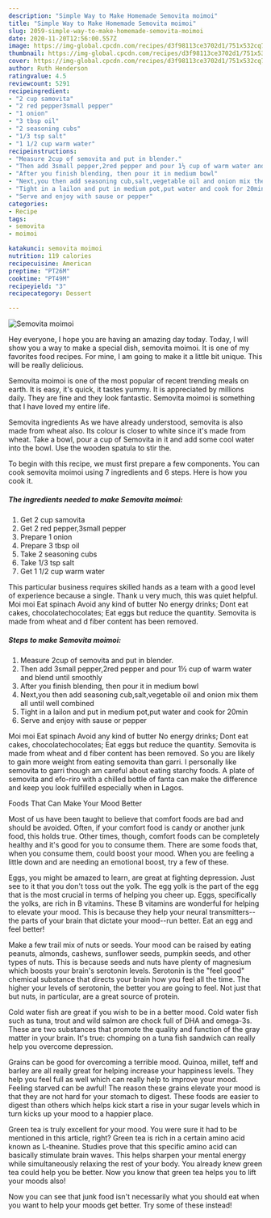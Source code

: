 ```yaml
---
description: "Simple Way to Make Homemade Semovita moimoi"
title: "Simple Way to Make Homemade Semovita moimoi"
slug: 2059-simple-way-to-make-homemade-semovita-moimoi
date: 2020-11-20T12:56:00.557Z
image: https://img-global.cpcdn.com/recipes/d3f98113ce3702d1/751x532cq70/semovita-moimoi-recipe-main-photo.jpg
thumbnail: https://img-global.cpcdn.com/recipes/d3f98113ce3702d1/751x532cq70/semovita-moimoi-recipe-main-photo.jpg
cover: https://img-global.cpcdn.com/recipes/d3f98113ce3702d1/751x532cq70/semovita-moimoi-recipe-main-photo.jpg
author: Ruth Henderson
ratingvalue: 4.5
reviewcount: 5291
recipeingredient:
- "2 cup samovita"
- "2 red pepper3small pepper"
- "1 onion"
- "3 tbsp oil"
- "2 seasoning cubs"
- "1/3 tsp salt"
- "1 1/2 cup warm water"
recipeinstructions:
- "Measure 2cup of semovita and put in blender."
- "Then add 3small pepper,2red pepper and pour 1½ cup of warm water and blend until smoothly"
- "After you finish blending, then pour it in medium bowl"
- "Next,you then add seasoning cub,salt,vegetable oil and onion mix them all until well combined"
- "Tight in a lailon and put in medium pot,put water and cook for 20min"
- "Serve and enjoy with sause or pepper"
categories:
- Recipe
tags:
- semovita
- moimoi

katakunci: semovita moimoi 
nutrition: 119 calories
recipecuisine: American
preptime: "PT26M"
cooktime: "PT49M"
recipeyield: "3"
recipecategory: Dessert

---
```



![Semovita moimoi](https://img-global.cpcdn.com/recipes/d3f98113ce3702d1/751x532cq70/semovita-moimoi-recipe-main-photo.jpg)

Hey everyone, I hope you are having an amazing day today. Today, I will show you a way to make a special dish, semovita moimoi. It is one of my favorites food recipes. For mine, I am going to make it a little bit unique. This will be really delicious.

Semovita moimoi is one of the most popular of recent trending meals on earth. It is easy, it's quick, it tastes yummy. It is appreciated by millions daily. They are fine and they look fantastic. Semovita moimoi is something that I have loved my entire life.

Semovita ingredients As we have already understood, semovita is also made from wheat also. Its colour is closer to white since it&#39;s made from wheat. Take a bowl, pour a cup of Semovita in it and add some cool water into the bowl. Use the wooden spatula to stir the.


To begin with this recipe, we must first prepare a few components. You can cook semovita moimoi using 7 ingredients and 6 steps. Here is how you cook it.

<!--inarticleads1-->

##### The ingredients needed to make Semovita moimoi:

1. Get 2 cup samovita
1. Get 2 red pepper,3small pepper
1. Prepare 1 onion
1. Prepare 3 tbsp oil
1. Take 2 seasoning cubs
1. Take 1/3 tsp salt
1. Get 1 1/2 cup warm water


This particular business requires skilled hands as a team with a good level of experience because a single. Thank u very much, this was quiet helpful. Moi moi Eat spinach Avoid any kind of butter No energy drinks; Dont eat cakes, chocolatechocolates; Eat eggs but reduce the quantity. Semovita is made from wheat and d fiber content has been removed. 

<!--inarticleads2-->

##### Steps to make Semovita moimoi:

1. Measure 2cup of semovita and put in blender.
1. Then add 3small pepper,2red pepper and pour 1½ cup of warm water and blend until smoothly
1. After you finish blending, then pour it in medium bowl
1. Next,you then add seasoning cub,salt,vegetable oil and onion mix them all until well combined
1. Tight in a lailon and put in medium pot,put water and cook for 20min
1. Serve and enjoy with sause or pepper


Moi moi Eat spinach Avoid any kind of butter No energy drinks; Dont eat cakes, chocolatechocolates; Eat eggs but reduce the quantity. Semovita is made from wheat and d fiber content has been removed. So you are likely to gain more weight from eating semovita than garri. I personally like semovita to garri though am careful about eating starchy foods. A plate of semovita and efo-riro with a chilled bottle of fanta can make the difference and keep you look fulfilled especially when in Lagos. 

Foods That Can Make Your Mood Better


Most of us have been taught to believe that comfort foods are bad and should be avoided. Often, if your comfort food is candy or another junk food, this holds true. Other times, though, comfort foods can be completely healthy and it's good for you to consume them. There are some foods that, when you consume them, could boost your mood. When you are feeling a little down and are needing an emotional boost, try a few of these.

Eggs, you might be amazed to learn, are great at fighting depression. Just see to it that you don't toss out the yolk. The egg yolk is the part of the egg that is the most crucial in terms of helping you cheer up. Eggs, specifically the yolks, are rich in B vitamins. These B vitamins are wonderful for helping to elevate your mood. This is because they help your neural transmitters--the parts of your brain that dictate your mood--run better. Eat an egg and feel better!

Make a few trail mix of nuts or seeds. Your mood can be raised by eating peanuts, almonds, cashews, sunflower seeds, pumpkin seeds, and other types of nuts. This is because seeds and nuts have plenty of magnesium which boosts your brain's serotonin levels. Serotonin is the "feel good" chemical substance that directs your brain how you feel all the time. The higher your levels of serotonin, the better you are going to feel. Not just that but nuts, in particular, are a great source of protein.

Cold water fish are great if you wish to be in a better mood. Cold water fish such as tuna, trout and wild salmon are chock full of DHA and omega-3s. These are two substances that promote the quality and function of the gray matter in your brain. It's true: chomping on a tuna fish sandwich can really help you overcome depression. 

Grains can be good for overcoming a terrible mood. Quinoa, millet, teff and barley are all really great for helping increase your happiness levels. They help you feel full as well which can really help to improve your mood. Feeling starved can be awful! The reason these grains elevate your mood is that they are not hard for your stomach to digest. These foods are easier to digest than others which helps kick start a rise in your sugar levels which in turn kicks up your mood to a happier place.

Green tea is truly excellent for your mood. You were sure it had to be mentioned in this article, right? Green tea is rich in a certain amino acid known as L-theanine. Studies prove that this specific amino acid can basically stimulate brain waves. This helps sharpen your mental energy while simultaneously relaxing the rest of your body. You already knew green tea could help you be better. Now you know that green tea helps you to lift your moods also!

Now you can see that junk food isn't necessarily what you should eat when you want to help your moods get better. Try some of these instead!

